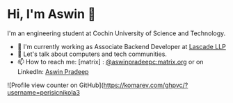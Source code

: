 # Hi, I'm Aswin 👋

I'm an engineering student at Cochin University of Science and Technology.

- 🌱 I'm currently working as Associate Backend Developer at [Lascade LLP](https://www.linkedin.com/company/lascade/)
- 💬 Let's talk about computers and tech communities.
- 📫 How to reach me: [matrix] : <a href="https://matrix.to/#/@aswinpradeepc:matrix.org" target="_blank">@aswinpradeepc:matrix.org</a> or on LinkedIn: <a href="https://linkedin.com/in/aswinpradeepc" target="_blank">Aswin Pradeep</a>

![Profile view counter on GitHub](https://komarev.com/ghpvc/?username=perisicnikola3
